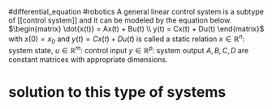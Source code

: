 #differential_equation  #robotics 
A general linear control system is a subtype of [[control system]] and it can be modeled by the equation below. 
$\begin{matrix} \dot{x(t)} = Ax(t) + Bu(t) \\ y(t) = Cx(t) + Du(t) \end{matrix}$ with $x(0) = x_0$ and $y(t) = Cx(t) + Du(t)$ is called a static relation
$x \in \mathbb{R}^n$: system state,
$u \in \mathbb{R}^m$: control input
$y \in \mathbb{R}^p$: system output
$A,B,C,D$ are constant matrices with appropriate dimensions.

# solution to this type of systems

